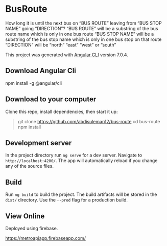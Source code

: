 # BusRoute

How long it is until the next bus on “BUS ROUTE” leaving from “BUS STOP NAME” going “DIRECTION”? “BUS ROUTE” will be a substring of the bus route name which is only in one bus route “BUS STOP NAME” will be a substring of the bus stop name which is only in one bus stop on that route “DIRECTION” will be “north” “east” “west” or “south”

This project was generated with [Angular CLI](https://github.com/angular/angular-cli) version 7.0.4.

## Download Angular Cli 

npm install -g @angular/cli

## Download to your computer

Clone this repo, install dependencies, then start it up:

> git clone https://github.com/abdisuleman12/bus-route
> cd bus-route
> npm install

## Development server

In the project directory run `ng serve` for a dev server. Navigate to `http://localhost:4200/`. The app will automatically reload if you change any of the source files.

## Build

Run `ng build` to build the project. The build artifacts will be stored in the `dist/` directory. Use the `--prod` flag for a production build.

## View Online

Deployed using firebase. 

https://metroapiapp.firebaseapp.com/


